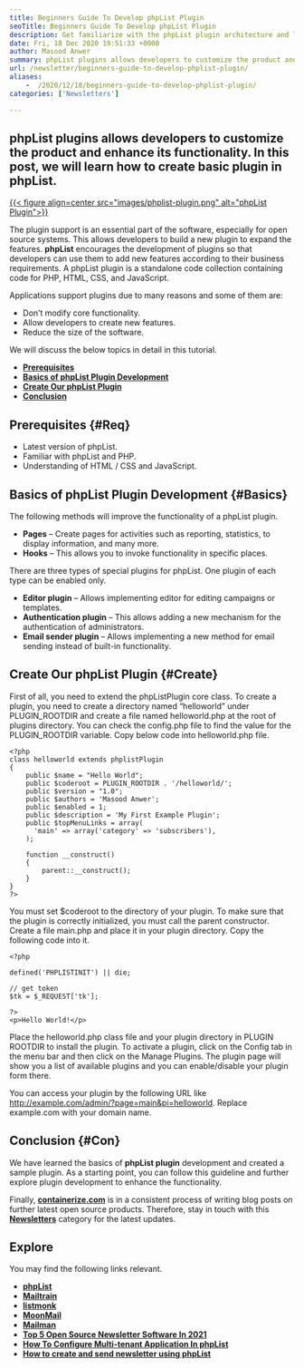 ```yaml
---
title: Beginners Guide To Develop phpList Plugin
seoTitle: Beginners Guide To Develop phpList Plugin
description: Get familiarize with the phpList plugin architecture and learn how to create a basic phpList plugin. This guideline helps you to customize and enhance phpList functionality.
date: Fri, 18 Dec 2020 19:51:33 +0000
author: Masood Anwer
summary: phpList plugins allows developers to customize the product and enhance its functionality. In this post, we will learn how to create basic plugin in phpList.
url: /newsletter/beginners-guide-to-develop-phplist-plugin/
aliases: 
    -  /2020/12/18/beginners-guide-to-develop-phplist-plugin/
categories: ['Newsletters']

---
```

## phpList plugins allows developers to customize the product and enhance its functionality. In this post, we will learn how to create basic plugin in phpList.

[{{< figure align=center src="images/phplist-plugin.png" alt="phpList Plugin">}}][1] 

The plugin support is an essential part of the software, especially for open source systems. This allows developers to build a new plugin to expand the features. **phpList** encourages the development of plugins so that developers can use them to add new features according to their business requirements. A phpList plugin is a standalone code collection containing code for PHP, HTML, CSS, and JavaScript.

Applications support plugins due to many reasons and some of them are:

  * Don’t modify core functionality.
  * Allow developers to create new features.
  * Reduce the size of the software.

We will discuss the below topics in detail in this tutorial.

  * [**Prerequisites**][2]
  * [**Basics of phpList Plugin Development**][3]
  * [**Create Our phpList Plugin**][4]
  * [**Conclusion**][5]

## Prerequisites {#Req}

  * Latest version of phpList.
  * Familiar with phpList and PHP.
  * Understanding of HTML / CSS and JavaScript.

## Basics of phpList Plugin Development {#Basics}

The following methods will improve the functionality of a phpList plugin.

  * **Pages** – Create pages for activities such as reporting, statistics, to display information, and many more.
  * **Hooks** – This allows you to invoke functionality in specific places.

There are three types of special plugins for phpList. One plugin of each type can be enabled only.

  * **Editor plugin** – Allows implementing editor for editing campaigns or templates.
  * **Authentication plugin** – This allows adding a new mechanism for the authentication of administrators.
  * **Email sender plugin** – Allows implementing a new method for email sending instead of built-in functionality.

## Create Our phpList Plugin {#Create}

First of all, you need to extend the phpListPlugin core class. To create a plugin, you need to create a directory named “helloworld” under PLUGIN\_ROOTDIR and create a file named helloworld.php at the root of plugins directory. You can check the config.php file to find the value for the PLUGIN\_ROOTDIR variable. Copy below code into helloworld.php file.


```
<?php
class helloworld extends phplistPlugin
{
    public $name = "Hello World";
    public $coderoot = PLUGIN_ROOTDIR . '/helloworld/';
    public $version = "1.0";
    public $authors = 'Masood Anwer';
    public $enabled = 1;
    public $description = 'My First Example Plugin';
    public $topMenuLinks = array(
      'main' => array('category' => 'subscribers'),
    );

    function __construct()
    {
        parent::__construct();
    }
}
?>
```


You must set $coderoot to the directory of your plugin. To make sure that the plugin is correctly initialized, you must call the parent constructor. Create a file main.php and place it in your plugin directory. Copy the following code into it.


```
<?php

defined('PHPLISTINIT') || die;

// get token
$tk = $_REQUEST['tk'];

?>
<p>Hello World!</p>
```


Place the helloworld.php class file and your plugin directory in PLUGIN ROOTDIR to install the plugin. To activate a plugin, click on the Config tab in the menu bar and then click on the Manage Plugins. The plugin page will show you a list of available plugins and you can enable/disable your plugin form there. 

You can access your plugin by the following URL like http://example.com/admin/?page=main&pi=helloworld. Replace example.com with your domain name.

## Conclusion {#Con}

We have learned the basics of **phpList plugin** development and created a sample plugin. As a starting point, you can follow this guideline and further explore plugin development to enhance the functionality.

Finally, [**containerize.com**][6] is in a consistent process of writing blog posts on further latest open source products. Therefore, stay in touch with this [**Newsletters**][7] category for the latest updates.

## Explore

You may find the following links relevant.

  * [**phpList**][8]
  * [**Mailtrain**][9]
  * [**listmonk**][10]
  * [**MoonMail**][11]
  * [**Mailman**][12]
  * [**Top 5 Open Source Newsletter Software In 2021**][13]
  * [**How To Configure Multi-tenant Application In phpList**][14]
  * [**How to create and send newsletter using phpList**][15]

 [1]: https://products.containerize.com/newsletter/phplist
 [2]: #Req
 [3]: #Basics
 [4]: #Create
 [5]: #Con
 [6]: https://containerize.com
 [7]: https://blog.containerize.com/category/newsletter/
 [8]: https://products.containerize.com/newsletter/phplist/
 [9]: https://products.containerize.com/newsletter/mailtrain/
 [10]: https://products.containerize.com/newsletter/listmonk/
 [11]: https://products.containerize.com/newsletter/moonmail/
 [12]: https://products.containerize.com/newsletter/mailman/
 [13]: https://blog.containerize.com/2021/04/23/top-5-open-source-newsletter-software-in-2021/
 [14]: https://blog.containerize.com/2020/10/24/how-to-implement-multi-tenancy-in-phplist/
 [15]: https://blog.containerize.com/2020/10/29/how-to-create-and-send-newsletter-using-phplist/